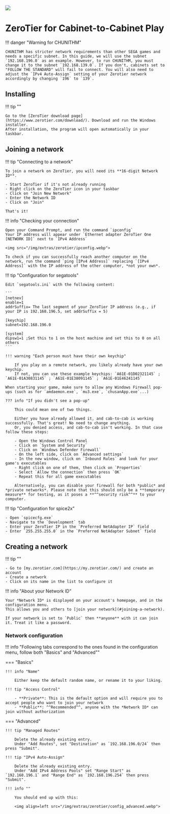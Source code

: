 <img class="header-logo" src="/img/extras/zerotier/logo.webp">

# ZeroTier for Cabinet-to-Cabinet Play

!!! danger "Warning for CHUNITHM"

    CHUNITHM has stricter network requirements than other SEGA games and needs a specific subnet. In this guide, we will use the subnet `192.168.196.0` as an example. However, to run CHUNITHM, you must change it to the subnet `192.168.139.0`. If you don't, cabinets set to "FOLLOW THE STANDARD" will fail to connect. You will also need to adjust the `IPv4 Auto-Assign` setting of your Zerotier network accordingly by changing `196` to `139`.

## Installing

!!! tip ""

    Go to the [ZeroTier download page](https://www.zerotier.com/download/). Download and run the Windows installer.  
    After installation, the program will open automatically in your taskbar.

## Joining a network

!!! tip "Connecting to a network"

    To join a network on ZeroTier, you will need its **16-digit Network ID**.

    - Start ZeroTier if it's not already running
    - Right click on the ZeroTier icon in your taskbar
    - Click on "Join New Network"
    - Enter the Network ID
    - Click on "Join"

    That's it!

!!! info "Checking your connection"

    Open your Command Prompt, and run the command `ipconfig`  
    Your IP address will appear under `Ethernet adapter ZeroTier One [NETWORK ID]` next to `IPv4 Address`

    <img src="/img/extras/zerotier/ipconfig.webp">

    To check if you can successfully reach another computer on the network, run the command `ping [IPv4 Address]` replacing `[IPv4 Address]` with the IP address of the other computer, *not your own*.

!!! tip "Configuration for segatools"

    Edit `segatools.ini` with the following content:

    ```
    [netnev]
    enable=1
    addrSuffix= The last segment of your ZeroTier IP address (e.g., if your IP is 192.168.196.5, set addrSuffix = 5)
    
    [keychip]
    subnet=192.168.196.0

    [system]
    dipsw1=1 ;Set this to 1 on the host machine and set this to 0 on all others
    ```

    !!! warning "Each person must have their own keychip"

        If you play on a remote network, you likely already have your own keychip.  
        If not, you can use these example keychips: `A61E-01D02321145` ; `A61E-01A30831145` ; `A61E-01E38091145` ; `A61E-01E46241145`

    When starting your game, make sure to allow any Windows Firewall pop-ups (such as for `amdaemon.exe`, `mu3.exe`, `chusanApp.exe`...)

    ??? info "If you didn't see a pop-up"

        This could mean one of two things.

        Either you have already allowed it, and cab-to-cab is working successfully. That's great! No need to change anything.  
        Or, you denied access, and cab-to-cab isn't working. In that case follow these steps:

        - Open the Windows Control Panel
        - Click on `System and Security`
        - Click on `Windows Defender Firewall`
        - On the left side, click on `Advanced settings`
        - In the new window, click on `Inbound Rules` and look for your game's executables
        - Right click on one of them, then click on `Properties`
        - Select `Allow the connection` then press `OK`
        - Repeat this for all game executables

        Alternatively, you can disable your firewall for both *public* and *private networks*. Please note that this should only be a **temporary measure** for testing, as it poses a **^^security risk^^** to your computer.

!!! tip "Configuration for spice2x"

    - Open `spicecfg.exe`
    - Navigate to the `Development` tab
    - Enter your ZeroTier IP in the `Preferred NetAdapter IP` field
    - Enter `255.255.255.0` in the `Preferred NetAdapter Subnet` field

## Creating a network

!!! tip ""

    - Go to [my.zerotier.com](https://my.zerotier.com/) and create an account
    - Create a network
    - Click on its name in the list to configure it

!!! info "About your Network ID"

    Your *Network ID* is displayed on your account's homepage, and in the configuration menu.  
    This allows you and others to [join your network](#joining-a-network).

    If your network is set to `Public` then **anyone** with it can join it. Treat it like a password.

### Network configuration

!!! info "Following tabs correspond to the ones found in the configuration menu, follow both "Basics" and "Advanced""

=== "Basics"

    !!! info "Name"

        Either keep the default random name, or rename it to your liking.

    !!! tip "Access Control"

        - **Private**: This is the default option and will require you to accept people who want to join your network
        - **Public**: ^^Recommended^^, anyone with the *Network ID* can join without authorization

=== "Advanced"

    !!! tip "Managed Routes"

        Delete the already existing entry.  
        Under "Add Routes", set "Destination" as `192.168.196.0/24` then press "Submit".

    !!! tip "IPv4 Auto-Assign"

        Delete the already existing entry.  
        Under "Add IPv4 Address Pools" set "Range Start" as `192.168.196.1` and "Range End" as `192.168.196.254` then press "Submit".

    !!! info ""
    
        You should end up with this:

        <img align=left src="/img/extras/zerotier/config_advanced.webp">